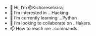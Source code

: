 - 👋 Hi, I’m @Kishoreselvaraj
- 👀 I’m interested in ...Hacking
- 🌱 I’m currently learning ...Python
- 💞️ I’m looking to collaborate on ..Hakers.
- 📫 How to reach me ..commands.

<!---
Kishoreselvaraj/Kishoreselvaraj is a ✨ special ✨ repository because its `README.md` (this file) appears on your GitHub profile.
You can click the Preview link to take a look at your changes.
--->
